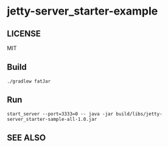 # jetty-server\_starter-example 

## LICENSE

MIT

## Build

    ./gradlew fatJar

## Run

    start_server --port=3333=0 -- java -jar build/libs/jetty-server_starter-sample-all-1.0.jar

## SEE ALSO

